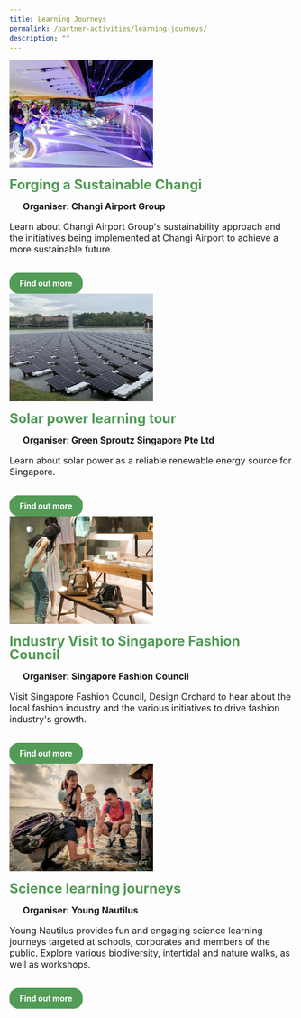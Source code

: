 ```yaml
---
title: Learning Journeys
permalink: /partner-activities/learning-journeys/
description: ""
---
```

<style>
  .row_custom {
    gap: 1rem;
    flex-wrap: wrap;
  }

  .programmes__item {
    flex: 0 1 calc(33% - 0.5rem) !important;
    display: flex;
    flex-direction: column;
    justify-content: space-between;
  }

  .programmes__item__header > img {
    margin: 0;
    width: 255px;
    height: 191px;
    object-fit: cover;
    object-position: center;
  }

  .programmes__item__header > h2 {
    color: black;
    font-size: 1.5rem;
    line-height: 1.5rem;
    margin: 1rem 0 0.5rem;
    font-weight: bold;
    color: #509b55;
  }

  .programmes__item__detail > ul {
    display: flex;
    flex-direction: column;
    list-style-type: none;
    margin: 1rem 0;
  }

  .programmes__item__detail > ul > li {
    margin: 0;
    font-size: 1rem;
    line-height: 1.25;
  }

  .programmes__item__detail > ul > li:last-child {
    margin: 0;
  }

  .programmes__item__body > p {
    font-size: 1rem;
    line-height: 1.25;
  }

  .programmes__item__actions {
    display: flex;
    align-items: center;
    margin-top: 1rem;
    gap: 0.5rem;
  }

  .programmes__item__actions > a {
    border: 2px solid black;
    padding: 0.5rem 1rem;
    height: fit-content;
    border-radius: 1rem;
    background-color: transparent;
    cursor: pointer;
    font-weight: bold;
    text-decoration: none;
    margin-bottom: 0;
  }

  .programmes__item__actions > .button-primary {
    background-color: #529c57;
    border: 2px solid #529c57;
    color: white !important;
  }

  .programmes__item__actions > .button-secondary {
    border: 2px solid #43b453;
    color: #43b453 !important;
  }
</style>

<div class="row row_custom">
  <!-- Forging a Sustainable Changi -->
  <div class="programmes__item col is-one-third">
    <div class="programmes__item__wrapper">
      <div class="programmes__item__header">
        <img src="/images/Challenges%20&amp;%20Deals/changi.png">
        <h2>Forging a Sustainable Changi</h2>
      </div>
      <div class="programmes__item__detail">
        <ul>
          <li><strong>Organiser: Changi Airport Group</strong></li>
        </ul>
      </div>
      <div class="programmes__item__body">
        <p>
          Learn about Changi Airport Group's sustainability approach and the initiatives being implemented at Changi Airport to achieve a more sustainable future.
        </p>
      </div>
    </div>
    <div class="programmes__item__actions">
      <a href="/forging-sustainable-changi/" class="button-primary">
        Find out more
      </a>
    </div>
  </div>
	  <!-- Solar power learning tour -->
  <div class="programmes__item col is-one-third">
    <div class="programmes__item__wrapper">
      <div class="programmes__item__header">
        <img src="/images/Tours/race%20on%20sunshine.jpg">
        <h2>Solar power learning tour</h2>
      </div>
      <div class="programmes__item__detail">
        <ul>
          <li><strong>Organiser: Green Sproutz Singapore Pte Ltd</strong></li>
        </ul>
      </div>
      <div class="programmes__item__body">
        <p>
Learn about solar power as a reliable renewable energy source for Singapore.</p>
      </div>
    </div>
    <div class="programmes__item__actions">
      <a href="/solar-power-tour-green-sproutz/" class="button-primary">
        Find out more
      </a>
    </div>
  </div> <!-- Industry Visit to Singapore Fashion Council-->
  <div class="programmes__item col is-one-third">
    <div class="programmes__item__wrapper">
      <div class="programmes__item__header">
        <img src="/images/Events/sfc_final.jpg">
        <h2>Industry Visit to Singapore Fashion Council</h2>
      </div>
      <div class="programmes__item__detail">
        <ul>
          <li><strong>Organiser: Singapore Fashion Council</strong></li>
        </ul>
      </div>
      <div class="programmes__item__body">
        <p>
          Visit Singapore Fashion Council, Design Orchard to hear about the local fashion industry and the various initiatives to drive fashion industry's growth.
        </p>
      </div>
    </div>
    <div class="programmes__item__actions">
      <a href="/industry-visit-singapore-fashion-council/" class="button-primary">
        Find out more
      </a>
    </div>
  </div>
	  <!-- Science learning journeys -->
  <div class="programmes__item col is-one-third">
    <div class="programmes__item__wrapper">
      <div class="programmes__item__header">
        <img src="/images/Tours/question%20112%20-%20changi%20seagrass%20patch%20treasure%20hunt%20(intertidal%20walk)_-%201______.jpg">
        <h2>Science learning journeys</h2>
      </div>
      <div class="programmes__item__detail">
        <ul>
          <li><strong>Organiser: Young Nautilus</strong></li>
        </ul>
      </div>
      <div class="programmes__item__body">
        <p>
Young Nautilus provides fun and engaging science learning journeys targeted at schools, corporates and members of the public. Explore various biodiversity, intertidal and nature walks, as well as workshops.</p>
      </div>
    </div>
    <div class="programmes__item__actions">
      <a href="/explore-changis-seagrass-habitat-with-young-nautilus/" class="button-primary">
        Find out more
      </a>
    </div>
  </div></div>